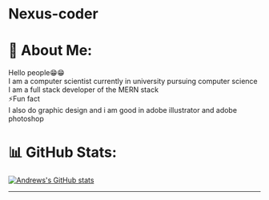 # Nexus-coder
# 💫 About Me:
Hello people😁😁<br>I am a computer scientist currently in university pursuing computer science<br>I am a full stack developer of the MERN stack<br>⚡Fun fact  <br>I also do graphic design and i am good in adobe illustrator and adobe photoshop


# 📊 GitHub Stats:
[![Andrews's GitHub stats](https://github-readme-stats.vercel.app/api?username=nexus-coder)](https://github.com/nexus-coder/github-readme-stats)

---

